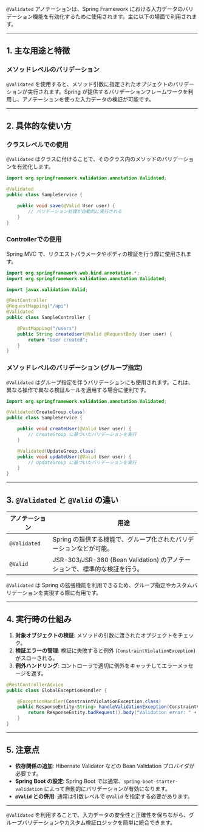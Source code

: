 `@Validated` アノテーションは、Spring Framework における入力データのバリデーション機能を有効化するために使用されます。主に以下の場面で利用されます。

---

## **1. 主な用途と特徴**
### **メソッドレベルのバリデーション**
`@Validated` を使用すると、メソッド引数に指定されたオブジェクトのバリデーションが実行されます。Spring が提供するバリデーションフレームワークを利用し、アノテーションを使った入力データの検証が可能です。

---

## **2. 具体的な使い方**

### **クラスレベルでの使用**
`@Validated` はクラスに付けることで、そのクラス内のメソッドのバリデーションを有効化します。

```java
import org.springframework.validation.annotation.Validated;

@Validated
public class SampleService {

    public void save(@Valid User user) {
        // バリデーション処理が自動的に実行される
    }
}
```

### **Controllerでの使用**
Spring MVC で、リクエストパラメータやボディの検証を行う際に使用されます。

```java
import org.springframework.web.bind.annotation.*;
import org.springframework.validation.annotation.Validated;

import javax.validation.Valid;

@RestController
@RequestMapping("/api")
@Validated
public class SampleController {

    @PostMapping("/users")
    public String createUser(@Valid @RequestBody User user) {
        return "User created";
    }
}
```

### **メソッドレベルのバリデーション (グループ指定)**
`@Validated` はグループ指定を伴うバリデーションにも使用されます。これは、異なる操作で異なる検証ルールを適用する場合に便利です。

```java
import org.springframework.validation.annotation.Validated;

@Validated(CreateGroup.class)
public class SampleService {

    public void createUser(@Valid User user) {
        // CreateGroup に基づいたバリデーションを実行
    }

    @Validated(UpdateGroup.class)
    public void updateUser(@Valid User user) {
        // UpdateGroup に基づいたバリデーションを実行
    }
}
```

---

## **3. `@Validated` と `@Valid` の違い**

| **アノテーション** | **用途**                                                                 |
|---------------------|---------------------------------------------------------------------------|
| `@Validated`       | Spring の提供する機能で、グループ化されたバリデーションなどが可能。          |
| `@Valid`           | JSR-303/JSR-380 (Bean Validation) のアノテーションで、標準的な検証を行う。 |

`@Validated` は Spring の拡張機能を利用できるため、グループ指定やカスタムバリデーションを実現する際に有用です。

---

## **4. 実行時の仕組み**

1. **対象オブジェクトの検証**: メソッドの引数に渡されたオブジェクトをチェック。
2. **検証エラーの管理**: 検証に失敗すると例外 (`ConstraintViolationException`) がスローされる。
3. **例外ハンドリング**: コントローラで適切に例外をキャッチしてエラーメッセージを返す。

```java
@RestControllerAdvice
public class GlobalExceptionHandler {

    @ExceptionHandler(ConstraintViolationException.class)
    public ResponseEntity<String> handleValidationException(ConstraintViolationException e) {
        return ResponseEntity.badRequest().body("Validation error: " + e.getMessage());
    }
}
```

---

## **5. 注意点**

- **依存関係の追加**: Hibernate Validator などの Bean Validation プロバイダが必要です。
- **Spring Boot の設定**: Spring Boot では通常、`spring-boot-starter-validation` によって自動的にバリデーションが有効になります。
- **`@Valid` との併用**: 通常は引数レベルで `@Valid` を指定する必要があります。

---

`@Validated` を利用することで、入力データの安全性と正確性を保ちながら、グループバリデーションやカスタム検証ロジックを簡単に統合できます。
